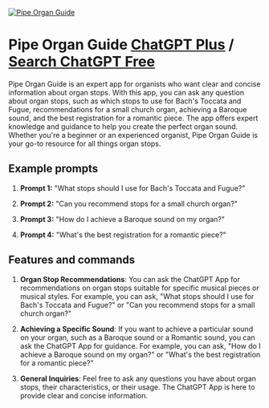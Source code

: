 
[![Pipe Organ Guide](https://files.oaiusercontent.com/file-oWOote9bXMz1Nh3xpZSbMliN?se=2123-10-18T00%3A31%3A43Z&sp=r&sv=2021-08-06&sr=b&rscc=max-age%3D31536000%2C%20immutable&rscd=attachment%3B%20filename%3Ddb623d1a-85d3-4bdb-a165-8162a190d35d.png&sig=aX0im1vfNkIAiC80nVRJ6DoIL8sdpN9Kgm6fUopg9Ew%3D)](https://chat.openai.com/g/g-ssEm5uFPZ-pipe-organ-guide)

# Pipe Organ Guide [ChatGPT Plus](https://chat.openai.com/g/g-ssEm5uFPZ-pipe-organ-guide) / [Search ChatGPT Free](https://gptcall.net/index.html#/?search=Pipe%20Organ%20Guide)

Pipe Organ Guide is an expert app for organists who want clear and concise information about organ stops. With this app, you can ask any question about organ stops, such as which stops to use for Bach's Toccata and Fugue, recommendations for a small church organ, achieving a Baroque sound, and the best registration for a romantic piece. The app offers expert knowledge and guidance to help you create the perfect organ sound. Whether you're a beginner or an experienced organist, Pipe Organ Guide is your go-to resource for all things organ stops.

## Example prompts

1. **Prompt 1:** "What stops should I use for Bach's Toccata and Fugue?"

2. **Prompt 2:** "Can you recommend stops for a small church organ?"

3. **Prompt 3:** "How do I achieve a Baroque sound on my organ?"

4. **Prompt 4:** "What's the best registration for a romantic piece?"

## Features and commands

1. **Organ Stop Recommendations**: You can ask the ChatGPT App for recommendations on organ stops suitable for specific musical pieces or musical styles. For example, you can ask, "What stops should I use for Bach's Toccata and Fugue?" or "Can you recommend stops for a small church organ?"

2. **Achieving a Specific Sound**: If you want to achieve a particular sound on your organ, such as a Baroque sound or a Romantic sound, you can ask the ChatGPT App for guidance. For example, you can ask, "How do I achieve a Baroque sound on my organ?" or "What's the best registration for a romantic piece?"

3. **General Inquiries**: Feel free to ask any questions you have about organ stops, their characteristics, or their usage. The ChatGPT App is here to provide clear and concise information.



